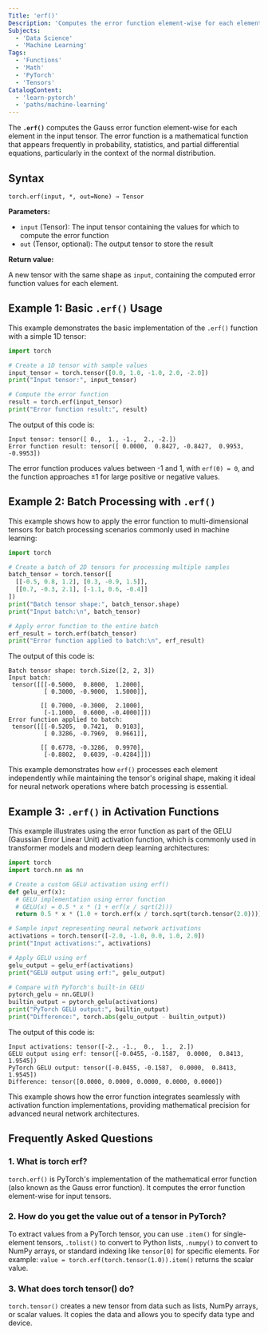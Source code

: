 ```yaml
---
Title: 'erf()'
Description: 'Computes the error function element-wise for each element in the input tensor'
Subjects:
  - 'Data Science'
  - 'Machine Learning'
Tags:
  - 'Functions'
  - 'Math'
  - 'PyTorch'
  - 'Tensors'
CatalogContent:
  - 'learn-pytorch'
  - 'paths/machine-learning'
---
```


The **`.erf()`** computes the Gauss error function element-wise for each element in the input tensor. The error function is a mathematical function that appears frequently in probability, statistics, and partial differential equations, particularly in the context of the normal distribution.

## Syntax

```pseudo
torch.erf(input, *, out=None) → Tensor
```

**Parameters:**

- `input` (Tensor): The input tensor containing the values for which to compute the error function
- `out` (Tensor, optional): The output tensor to store the result

**Return value:**

A new tensor with the same shape as `input`, containing the computed error function values for each element.

## Example 1: Basic `.erf()` Usage

This example demonstrates the basic implementation of the `.erf()` function with a simple 1D tensor:

```py
import torch

# Create a 1D tensor with sample values
input_tensor = torch.tensor([0.0, 1.0, -1.0, 2.0, -2.0])
print("Input tensor:", input_tensor)

# Compute the error function
result = torch.erf(input_tensor)
print("Error function result:", result)
```

The output of this code is:

```shell
Input tensor: tensor([ 0.,  1., -1.,  2., -2.])
Error function result: tensor([ 0.0000,  0.8427, -0.8427,  0.9953, -0.9953])
```

The error function produces values between -1 and 1, with `erf(0) = 0`, and the function approaches ±1 for large positive or negative values.

## Example 2: Batch Processing with `.erf()`

This example shows how to apply the error function to multi-dimensional tensors for batch processing scenarios commonly used in machine learning:

```py
import torch

# Create a batch of 2D tensors for processing multiple samples
batch_tensor = torch.tensor([
  [[-0.5, 0.8, 1.2], [0.3, -0.9, 1.5]],
  [[0.7, -0.3, 2.1], [-1.1, 0.6, -0.4]]
])
print("Batch tensor shape:", batch_tensor.shape)
print("Input batch:\n", batch_tensor)

# Apply error function to the entire batch
erf_result = torch.erf(batch_tensor)
print("Error function applied to batch:\n", erf_result)
```

The output of this code is:

```shell
Batch tensor shape: torch.Size([2, 2, 3])
Input batch:
 tensor([[[-0.5000,  0.8000,  1.2000],
          [ 0.3000, -0.9000,  1.5000]],

         [[ 0.7000, -0.3000,  2.1000],
          [-1.1000,  0.6000, -0.4000]]])
Error function applied to batch:
 tensor([[[-0.5205,  0.7421,  0.9103],
          [ 0.3286, -0.7969,  0.9661]],

         [[ 0.6778, -0.3286,  0.9970],
          [-0.8802,  0.6039, -0.4284]]])
```

This example demonstrates how `erf()` processes each element independently while maintaining the tensor's original shape, making it ideal for neural network operations where batch processing is essential.

## Example 3: `.erf()` in Activation Functions

This example illustrates using the error function as part of the GELU (Gaussian Error Linear Unit) activation function, which is commonly used in transformer models and modern deep learning architectures:

```py
import torch
import torch.nn as nn

# Create a custom GELU activation using erf()
def gelu_erf(x):
  # GELU implementation using error function
  # GELU(x) = 0.5 * x * (1 + erf(x / sqrt(2)))
  return 0.5 * x * (1.0 + torch.erf(x / torch.sqrt(torch.tensor(2.0))))

# Sample input representing neural network activations
activations = torch.tensor([-2.0, -1.0, 0.0, 1.0, 2.0])
print("Input activations:", activations)

# Apply GELU using erf
gelu_output = gelu_erf(activations)
print("GELU output using erf:", gelu_output)

# Compare with PyTorch's built-in GELU
pytorch_gelu = nn.GELU()
builtin_output = pytorch_gelu(activations)
print("PyTorch GELU output:", builtin_output)
print("Difference:", torch.abs(gelu_output - builtin_output))
```

The output of this code is:

```shell
Input activations: tensor([-2., -1.,  0.,  1.,  2.])
GELU output using erf: tensor([-0.0455, -0.1587,  0.0000,  0.8413,  1.9545])
PyTorch GELU output: tensor([-0.0455, -0.1587,  0.0000,  0.8413,  1.9545])
Difference: tensor([0.0000, 0.0000, 0.0000, 0.0000, 0.0000])
```

This example shows how the error function integrates seamlessly with activation function implementations, providing mathematical precision for advanced neural network architectures.

## Frequently Asked Questions

### 1. What is torch erf?

`torch.erf()` is PyTorch's implementation of the mathematical error function (also known as the Gauss error function). It computes the error function element-wise for input tensors.

### 2. How do you get the value out of a tensor in PyTorch?

To extract values from a PyTorch tensor, you can use `.item()` for single-element tensors, `.tolist()` to convert to Python lists, `.numpy()` to convert to NumPy arrays, or standard indexing like `tensor[0]` for specific elements. For example: `value = torch.erf(torch.tensor(1.0)).item()` returns the scalar value.

### 3. What does torch tensor() do?

`torch.tensor()` creates a new tensor from data such as lists, NumPy arrays, or scalar values. It copies the data and allows you to specify data type and device.

